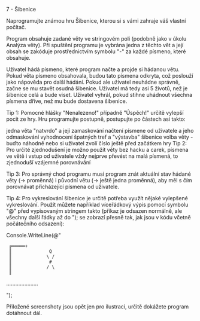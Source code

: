 7 - Šibenice

Naprogramujte známou hru Šibenice, kterou si s vámi zahraje váš vlastní počítač.

Program obsahuje zadané věty ve stringovém poli (podobně jako v úkolu Analýza věty). Při spuštění programu je vybrána jedna z těchto vět a její obsah se zakóduje prostřednictvím symbolu "-" za každé písmeno, které obsahuje.

Uživatel hádá písmeno, které program načte a projde si hádanou větu. Pokud věta písmeno obsahovala, budou tato písmena odkryta, což poslouží jako nápověda pro další hádání. Pokud ale uživatel neuhádne správně, začne se mu stavět osudná šibenice. Uživatel má tedy asi 5 životů, než je šibenice celá a bude viset. Uživatel vyhrál, pokud stihne uhádnout všechna písmena dříve, než mu bude dostavena šibenice.

Tip 1: Pomocné hlášky "Nenalezeno!" případně "Úspěch!" určitě vylepší pocit  ze hry. Hru programujte postupně, postupujte po částech asi takto:

jedna věta "natvrdo" a její zamaskování
načtení písmene od uživatele a jeho odmaskování
vyhodnocení špatných tref a "výstavba" šibenice
volba věty - buďto náhodně nebo si uživatel zvolí číslo ještě před začátkem hry
Tip 2: Pro určité zjednodušení je možno použít věty bez hacku a carek, písmena ve větě i vstup od uživatele vždy nejprve převést na malá písmená, to zjednoduší vzájemné porovnávání

Tip 3: Pro správný chod programu musí program znát aktuální stav hádané věty (-> proměnná) i původní větu (-> ještě jedna proměnná), aby měl s čím porovnávat přicházející písmena od uživatele.

Tip 4: Pro vykreslování šibenice je určitě potřeba využít nějaké vylepšené vykreslování. Použít můžete například víceřádkový výpis pomocí symbolu "@" před vypisovaným stringem takto (příkaz je odsazen normálně, ale všechny další řádky až do "); se zobrazí přesně tak, jak jsou v kódu včetně počátečního odsazení):

Console.WriteLine(@"

     ╔═════+
     ║              Q
     ║             \ /
     ║              #
     ║             / \  
     ║       
  .....................
  
");

Přiložené screenshoty jsou opět jen pro ilustraci, určitě dokážete program dotáhnout dál.


